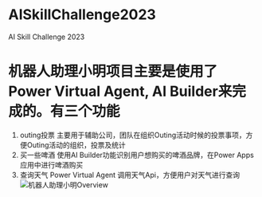 # AISkillChallenge2023
AI Skill Challenge 2023
# 机器人助理小明项目主要是使用了Power Virtual Agent, AI Builder来完成的。有三个功能
1. outing投票
   主要用于辅助公司，团队在组织Outing活动时候的投票事项，方便Outing活动的组织，投票及统计
3. 买一些啤酒
   使用AI Builder功能识别用户想购买的啤酒品牌，在Power Apps 应用中进行啤酒购买
5. 查询天气
   Power Virtual Agent 调用天气Api，方便用户对天气进行查询
![机器人助理小明Overview]("https://github.com/BaoqiaoBruce0916/AISkillChallenge2023/blob/main/Smart%20Bot_%E6%9C%BA%E5%99%A8%E4%BA%BA%E5%8A%A9%E7%90%86%E5%B0%8F%E6%98%8E%E9%A1%B9%E7%9B%AE/%E6%9C%BA%E5%99%A8%E4%BA%BA%E5%8A%A9%E7%90%86%E5%B0%8F%E6%98%8EBot.png")
